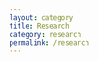 ```yaml
---
layout: category
title: Research
category: research
permalink: /research
---
```



<!-- | ![](assets/vid/walking_lq.gif?raw=true) | ![](assets/vid/walking_lq.gif?raw=true) |
| ![](assets/vid/walking_lq.gif?raw=true) | ![](assets/vid/walking_lq.gif?raw=true) |
| ![]() | ![]() | -->

<!-- 1. behavurial cloning for prosthetics with interaction primitives and special phase plane -->
<!-- 2. model predictive control for optimizing gaits with prosthetics -->
<!-- 3. perception for environmental inference with depth perception and enbip -->
<!-- 4. reinforcement learning stuff -->
<!-- 5. important stuff at springactive, odyssey   -->
<!-- 6. important stuff at springactive, hip exo   -->
